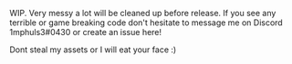 WIP. Very messy a lot will be cleaned up before release. If you see any terrible or game breaking code don't hesitate to message me on Discord 1mphuls3#0430 or create an issue here!

Dont steal my assets or I will eat your face :)
